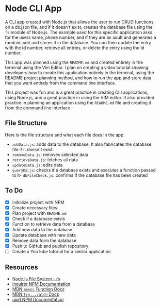 # Node CLI App


A CLI app created with Node.js that allows the user to run CRUD functions on a db.json file, and if it doesn't exist, creates the database file using the `fs` module of Node.js. The example used for this specific application asks for the users name, phone number, and if they are an adult and generates a random `uuid` and stores it in the database. You can then update the entry with the id number, retrieve all entries, or delete the entry using the id number.

This app was planned using the `README.md` and created entirely in the terminal using the Vim Editor. I plan on creating a video tutorial showing developers how to create this application entirely in the terminal, using the README project planning method, and how to run the app and store data that you want entirely from the command line interface. 

This project was fun and is a great practice in creating CLI applications, using Node.js, and a great practice in using the VIM editor. It also provided practice in planning an application using the `README.md` file and creating it from the command line interface.

## File Structure

Here is the file structure and what each file does in the app:

- `addData.js`: adds data to the database. It also fabricates the database file if it doesn't exist.
- `removeData.js`: removes selected data
- `retrieveData.js`: fetches all data
- `updateData.js`: edits data
- `queryDB.js`: checks if a database exists and executes a function passed to it- `dbFileCheck.js`: confirms if the database file has been created

## To Do

- [x] Initialize project with NPM
- [x] Create necessary files
- [x] Plan project with `README.md`
- [x] Check if a database exists
- [x] Function to retrieve data from a database
- [x] Add new data to the database
- [x] Update database with new data
- [x] Remove data form the database
- [x] Push to GitHub and publish repository
- [ ] Create a YouTube tutorial for a similar application

## Resources

- [Node.js File System - fs](https://nodejs.org/api/fs.html)
- [Inquirer NPM Documentation](https://www.npmjs.com/package/inquirer)
- [MDN `async` Function Docs](https://developer.mozilla.org/en-US/docs/Web/JavaScript/Reference/Statements/async_function)
- [MDN `try...catch` Docs](https://developer.mozilla.org/en-US/docs/Web/JavaScript/Reference/Statements/try...catch)
- [uuid NPM Documentation](https://www.npmjs.com/package/uuid)

